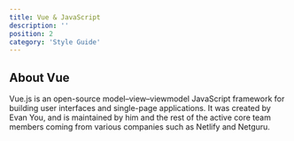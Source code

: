 ```yaml
---
title: Vue & JavaScript
description: ''
position: 2
category: 'Style Guide'
---
```


## About Vue

Vue.js is an open-source model–view–viewmodel JavaScript framework for building user interfaces
and single-page applications. It was created by Evan You, and is maintained by him and the rest of the active core 
team members coming from various companies such as Netlify and Netguru.
